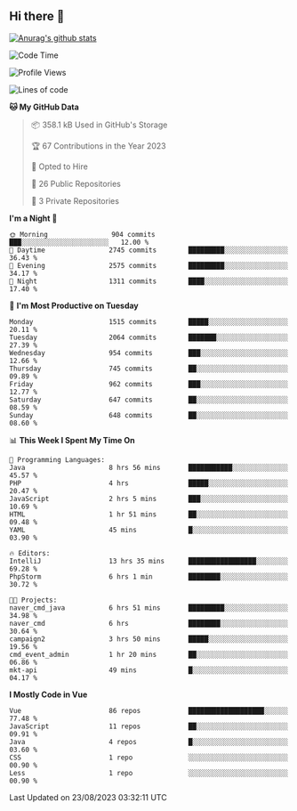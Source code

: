 ## Hi there 👋

[![Anurag's github stats](https://github-readme-stats.vercel.app/api?username=Songwonseok)](https://github.com/anuraghazra/github-readme-stats)



<!--START_SECTION:waka-->
![Code Time](http://img.shields.io/badge/Code%20Time-2%2C470%20hrs%2040%20mins-blue)

![Profile Views](http://img.shields.io/badge/Profile%20Views-0-blue)

![Lines of code](https://img.shields.io/badge/From%20Hello%20World%20I%27ve%20Written-35.0%20million%20lines%20of%20code-blue)

**🐱 My GitHub Data** 

> 📦 358.1 kB Used in GitHub's Storage 
 > 
> 🏆 67 Contributions in the Year 2023
 > 
> 💼 Opted to Hire
 > 
> 📜 26 Public Repositories 
 > 
> 🔑 3 Private Repositories 
 > 
**I'm a Night 🦉** 

```text
🌞 Morning                904 commits         ███░░░░░░░░░░░░░░░░░░░░░░   12.00 % 
🌆 Daytime                2745 commits        █████████░░░░░░░░░░░░░░░░   36.43 % 
🌃 Evening                2575 commits        █████████░░░░░░░░░░░░░░░░   34.17 % 
🌙 Night                  1311 commits        ████░░░░░░░░░░░░░░░░░░░░░   17.40 % 
```
📅 **I'm Most Productive on Tuesday** 

```text
Monday                   1515 commits        █████░░░░░░░░░░░░░░░░░░░░   20.11 % 
Tuesday                  2064 commits        ███████░░░░░░░░░░░░░░░░░░   27.39 % 
Wednesday                954 commits         ███░░░░░░░░░░░░░░░░░░░░░░   12.66 % 
Thursday                 745 commits         ██░░░░░░░░░░░░░░░░░░░░░░░   09.89 % 
Friday                   962 commits         ███░░░░░░░░░░░░░░░░░░░░░░   12.77 % 
Saturday                 647 commits         ██░░░░░░░░░░░░░░░░░░░░░░░   08.59 % 
Sunday                   648 commits         ██░░░░░░░░░░░░░░░░░░░░░░░   08.60 % 
```


📊 **This Week I Spent My Time On** 

```text
💬 Programming Languages: 
Java                     8 hrs 56 mins       ███████████░░░░░░░░░░░░░░   45.57 % 
PHP                      4 hrs               █████░░░░░░░░░░░░░░░░░░░░   20.47 % 
JavaScript               2 hrs 5 mins        ███░░░░░░░░░░░░░░░░░░░░░░   10.69 % 
HTML                     1 hr 51 mins        ██░░░░░░░░░░░░░░░░░░░░░░░   09.48 % 
YAML                     45 mins             █░░░░░░░░░░░░░░░░░░░░░░░░   03.90 % 

🔥 Editors: 
IntelliJ                 13 hrs 35 mins      █████████████████░░░░░░░░   69.28 % 
PhpStorm                 6 hrs 1 min         ████████░░░░░░░░░░░░░░░░░   30.72 % 

🐱‍💻 Projects: 
naver_cmd_java           6 hrs 51 mins       █████████░░░░░░░░░░░░░░░░   34.98 % 
naver_cmd                6 hrs               ████████░░░░░░░░░░░░░░░░░   30.64 % 
campaign2                3 hrs 50 mins       █████░░░░░░░░░░░░░░░░░░░░   19.56 % 
cmd_event_admin          1 hr 20 mins        ██░░░░░░░░░░░░░░░░░░░░░░░   06.86 % 
mkt-api                  49 mins             █░░░░░░░░░░░░░░░░░░░░░░░░   04.17 % 
```

**I Mostly Code in Vue** 

```text
Vue                      86 repos            ███████████████████░░░░░░   77.48 % 
JavaScript               11 repos            ██░░░░░░░░░░░░░░░░░░░░░░░   09.91 % 
Java                     4 repos             █░░░░░░░░░░░░░░░░░░░░░░░░   03.60 % 
CSS                      1 repo              ░░░░░░░░░░░░░░░░░░░░░░░░░   00.90 % 
Less                     1 repo              ░░░░░░░░░░░░░░░░░░░░░░░░░   00.90 % 
```




 Last Updated on 23/08/2023 03:32:11 UTC
<!--END_SECTION:waka-->
